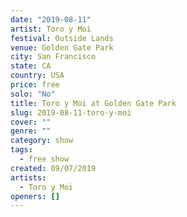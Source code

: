 ```yaml
---
date: "2019-08-11"
artist: Toro y Moi
festival: Outside Lands
venue: Golden Gate Park
city: San Francisco
state: CA
country: USA
price: free
solo: "No"
title: Toro y Moi at Golden Gate Park
slug: 2019-08-11-toro-y-moi
cover: ""
genre: ""
category: show
tags:
  - free show
created: 09/07/2019
artists:
  - Toro y Moi
openers: []
---
```

